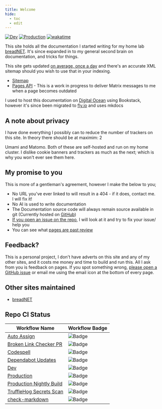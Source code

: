 ```yaml
---
title: Welcome
hide:
  - toc
  - edit
---
```


[![Dev](https://github.com/userbradley/documentation.breadnet.co.uk/actions/workflows/dev.yaml/badge.svg)](https://github.com/userbradley/documentation.breadnet.co.uk/actions/workflows/dev.yaml)
[![Production](https://github.com/userbradley/documentation.breadnet.co.uk/actions/workflows/prod.yaml/badge.svg)](https://github.com/userbradley/documentation.breadnet.co.uk/actions/workflows/prod.yaml)
[![wakatime](https://wakatime.com/badge/user/befd4d51-df71-4caa-90ba-09a83c0524b0/project/fa7f3e73-d976-48d9-94f5-a17bd1bb4614.svg)](https://wakatime.com/badge/user/befd4d51-df71-4caa-90ba-09a83c0524b0/project/fa7f3e73-d976-48d9-94f5-a17bd1bb4614)

[//]: # (![ISSN Number]&#40;https://img.shields.io/badge/ISSN_Number-1234--5678-blue?style=flat-square&link=https%3A%2F%2Fportal.issn.org%2Fresource%2FISSN%2F2753-1570&#41;)

This site holds all the documentation I started writing for my home lab [breadNET](https://breadnet.co.uk/?mtm_campaign=documentation&mtm_kwd=mainpage).
It's since expanded in to my general second brain on documentation, and tricks for things.

This site gets updated [on average, once a day](https://github.com/userbradley/documentation.breadnet.co.uk/graphs/commit-activity) and there's an accurate XML sitemap should you wish to use that in your indexing.

* [Sitemap](https://documentation.breadnet.co.uk/sitemap.xml)
* [Pages API](https://documentation.breadnet.co.uk/api/pages.json) - This is a work in progress to deliver Matrix messages to me when a page becomes outdated

I used to host this documentation on [Digital Ocean](https://m.do.co/c/77be3c3aa96c) using Bookstack, however it's since been migrated to [fly.io](https://fly.io) and uses mkdocs

## A note about privacy

I have done everything I possibly can to reduce the number of trackers on this site. In theory there should be at maximim: 2

Umami and Matomo. Both of these are self-hosted and run on my home cluster. I dislike cookie banners and trackers as much as the next; which is why you won't ever see them here.

## My promise to you

This is more of a gentleman's agreement, however I make the below to you;

* No URL you've ever linked to will result in a 404 - if it does, contact me. I will fix it!
* No AI is used to write documentation
* The Documentation source code will always remain source available in git (Currently hosted on [GitHub](https://github.com/userbradley/documentation.breadnet.co.uk))
* [If you open an issue on the repo](https://github.com/userbradley/documentation.breadnet.co.uk/issues), I will look at it and try to fix your issue/ help you
* You can see what [pages are past review](https://content-review.breadnet.co.uk)

## Feedback?

This is a personal project, I don't have adverts on this site and any of my other sites, and it costs me money and time to build and run this.
All I ask from you is feedback on pages. If you spot something wrong, [please open a GitHub issue](https://github.com/userbradley/documentation.breadnet.co.uk/issues) or email me using the email icon at the bottom of every page.

## Other sites maintained

* [breadNET](https://breadnet.co.uk/?mtm_campaign=documentation&mtm_kwd=mainpage)

## Repo CI Status

| Workflow Name                                                                                                                                   | Workflow Badge                                                                                                                           |
|-------------------------------------------------------------------------------------------------------------------------------------------------|------------------------------------------------------------------------------------------------------------------------------------------|
| [Auto Assign](https://github.com/userbradley/documentation.breadnet.co.uk/blob/main/.github/workflows/auto-assign.yaml)                         | ![Badge](https://github.com/userbradley/documentation.breadnet.co.uk/workflows/Auto%20Assign/badge.svg)                                  |
| [Broken Link Checker PR](https://github.com/userbradley/documentation.breadnet.co.uk/blob/main/.github/workflows/broken-link-checker-pr.yaml)   | ![Badge](https://github.com/userbradley/documentation.breadnet.co.uk/workflows/Broken%20Link%20Checker%20PR/badge.svg)                   |
| [Codespell](https://github.com/userbradley/documentation.breadnet.co.uk/blob/main/.github/workflows/codespell.yaml)                             | ![Badge](https://github.com/userbradley/documentation.breadnet.co.uk/workflows/Codespell/badge.svg)                                      |
| [Dependabot Updates](https://github.com/userbradley/documentation.breadnet.co.uk/actions/workflows/dependabot/dependabot-updates)               | ![Badge](https://github.com/userbradley/documentation.breadnet.co.uk/actions/workflows/dependabot/dependabot-updates/badge.svg)          |
| [Dev](https://github.com/userbradley/documentation.breadnet.co.uk/blob/main/.github/workflows/dev.yaml)                                         | ![Badge](https://github.com/userbradley/documentation.breadnet.co.uk/workflows/Dev/badge.svg)                                            |
| [Production](https://github.com/userbradley/documentation.breadnet.co.uk/blob/main/.github/workflows/prod.yaml)                                 | ![Badge](https://github.com/userbradley/documentation.breadnet.co.uk/workflows/Production/badge.svg)                                     |
| [Production Nightly Build](https://github.com/userbradley/documentation.breadnet.co.uk/blob/main/.github/workflows/nightly-prod.yaml)           | ![Badge](https://github.com/userbradley/documentation.breadnet.co.uk/workflows/Production%20Nightly%20Build/badge.svg)                   |
| [TruffleHog Secrets Scan](https://github.com/userbradley/documentation.breadnet.co.uk/blob/main/.github/workflows/truffle-hog.yaml)             | ![Badge](https://github.com/userbradley/documentation.breadnet.co.uk/workflows/TruffleHog%20Secrets%20Scan/badge.svg)                    |
| [check-markdown](https://github.com/userbradley/documentation.breadnet.co.uk/blob/main/.github/workflows/md-lint.yaml)                          | ![Badge](https://github.com/userbradley/documentation.breadnet.co.uk/workflows/check-markdown/badge.svg)                                 |
